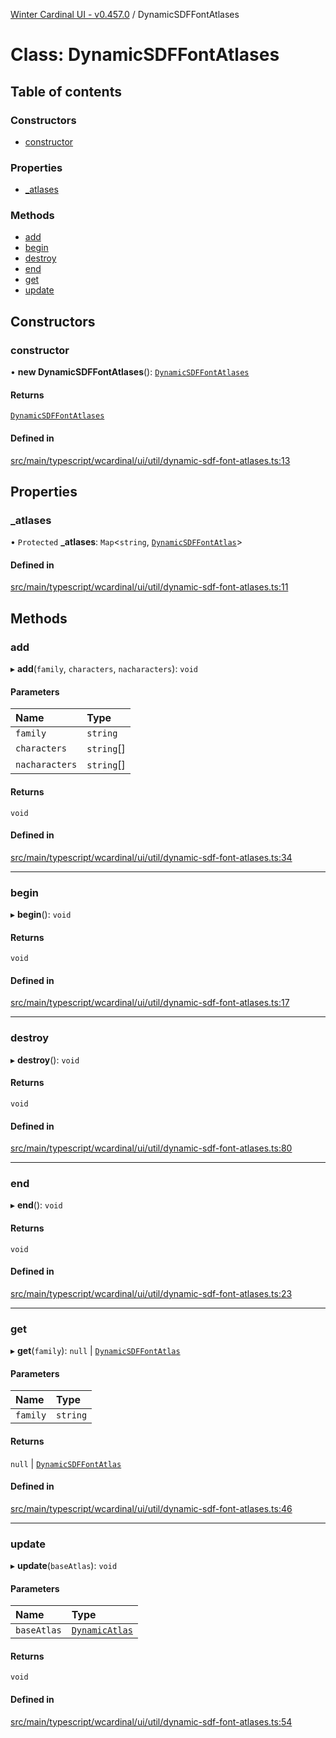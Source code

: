 [Winter Cardinal UI - v0.457.0](../index.md) / DynamicSDFFontAtlases

# Class: DynamicSDFFontAtlases

## Table of contents

### Constructors

- [constructor](DynamicSDFFontAtlases.md#constructor)

### Properties

- [\_atlases](DynamicSDFFontAtlases.md#_atlases)

### Methods

- [add](DynamicSDFFontAtlases.md#add)
- [begin](DynamicSDFFontAtlases.md#begin)
- [destroy](DynamicSDFFontAtlases.md#destroy)
- [end](DynamicSDFFontAtlases.md#end)
- [get](DynamicSDFFontAtlases.md#get)
- [update](DynamicSDFFontAtlases.md#update)

## Constructors

### constructor

• **new DynamicSDFFontAtlases**(): [`DynamicSDFFontAtlases`](DynamicSDFFontAtlases.md)

#### Returns

[`DynamicSDFFontAtlases`](DynamicSDFFontAtlases.md)

#### Defined in

[src/main/typescript/wcardinal/ui/util/dynamic-sdf-font-atlases.ts:13](https://github.com/winter-cardinal/winter-cardinal-ui/blob/v0.457.0/src/main/typescript/wcardinal/ui/util/dynamic-sdf-font-atlases.ts#L13)

## Properties

### \_atlases

• `Protected` **\_atlases**: `Map`\<`string`, [`DynamicSDFFontAtlas`](DynamicSDFFontAtlas.md)\>

#### Defined in

[src/main/typescript/wcardinal/ui/util/dynamic-sdf-font-atlases.ts:11](https://github.com/winter-cardinal/winter-cardinal-ui/blob/v0.457.0/src/main/typescript/wcardinal/ui/util/dynamic-sdf-font-atlases.ts#L11)

## Methods

### add

▸ **add**(`family`, `characters`, `nacharacters`): `void`

#### Parameters

| Name | Type |
| :------ | :------ |
| `family` | `string` |
| `characters` | `string`[] |
| `nacharacters` | `string`[] |

#### Returns

`void`

#### Defined in

[src/main/typescript/wcardinal/ui/util/dynamic-sdf-font-atlases.ts:34](https://github.com/winter-cardinal/winter-cardinal-ui/blob/v0.457.0/src/main/typescript/wcardinal/ui/util/dynamic-sdf-font-atlases.ts#L34)

___

### begin

▸ **begin**(): `void`

#### Returns

`void`

#### Defined in

[src/main/typescript/wcardinal/ui/util/dynamic-sdf-font-atlases.ts:17](https://github.com/winter-cardinal/winter-cardinal-ui/blob/v0.457.0/src/main/typescript/wcardinal/ui/util/dynamic-sdf-font-atlases.ts#L17)

___

### destroy

▸ **destroy**(): `void`

#### Returns

`void`

#### Defined in

[src/main/typescript/wcardinal/ui/util/dynamic-sdf-font-atlases.ts:80](https://github.com/winter-cardinal/winter-cardinal-ui/blob/v0.457.0/src/main/typescript/wcardinal/ui/util/dynamic-sdf-font-atlases.ts#L80)

___

### end

▸ **end**(): `void`

#### Returns

`void`

#### Defined in

[src/main/typescript/wcardinal/ui/util/dynamic-sdf-font-atlases.ts:23](https://github.com/winter-cardinal/winter-cardinal-ui/blob/v0.457.0/src/main/typescript/wcardinal/ui/util/dynamic-sdf-font-atlases.ts#L23)

___

### get

▸ **get**(`family`): ``null`` \| [`DynamicSDFFontAtlas`](DynamicSDFFontAtlas.md)

#### Parameters

| Name | Type |
| :------ | :------ |
| `family` | `string` |

#### Returns

``null`` \| [`DynamicSDFFontAtlas`](DynamicSDFFontAtlas.md)

#### Defined in

[src/main/typescript/wcardinal/ui/util/dynamic-sdf-font-atlases.ts:46](https://github.com/winter-cardinal/winter-cardinal-ui/blob/v0.457.0/src/main/typescript/wcardinal/ui/util/dynamic-sdf-font-atlases.ts#L46)

___

### update

▸ **update**(`baseAtlas`): `void`

#### Parameters

| Name | Type |
| :------ | :------ |
| `baseAtlas` | [`DynamicAtlas`](DynamicAtlas.md) |

#### Returns

`void`

#### Defined in

[src/main/typescript/wcardinal/ui/util/dynamic-sdf-font-atlases.ts:54](https://github.com/winter-cardinal/winter-cardinal-ui/blob/v0.457.0/src/main/typescript/wcardinal/ui/util/dynamic-sdf-font-atlases.ts#L54)
